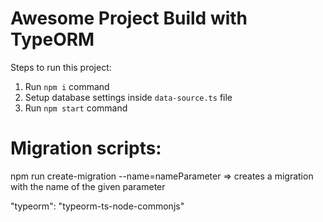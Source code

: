 # Awesome Project Build with TypeORM

Steps to run this project:

1. Run `npm i` command
2. Setup database settings inside `data-source.ts` file
3. Run `npm start` command


# Migration scripts:

npm run create-migration --name=nameParameter => creates a migration with the name of the given parameter


"typeorm": "typeorm-ts-node-commonjs"